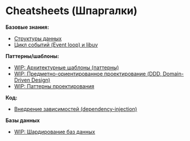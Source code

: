 # Cheatsheets (Шпаргалки)

**Базовые знания:**
- [Структуры данных](data-structures.md)
- [Цикл событий (Event loop) и libuv](event-loop-and-libuv.md)

**Паттерны/шаблоны:**
- [WIP: Архитектурные шаблоны (паттерны)](architectural-patterns.md)
- [WIP: Предметно-ориентированное проектирование (DDD, Domain-Driven Design)](domain-driven-design.md)
- [WIP: Паттерны проектирования](design-patterns%20.md)

**Код:**
- [Внедрение зависимостей (dependency-injection)](dependency-injection.md)

**Базы данных**
- [WIP: Шардирование баз данных](db-sharding.md)
